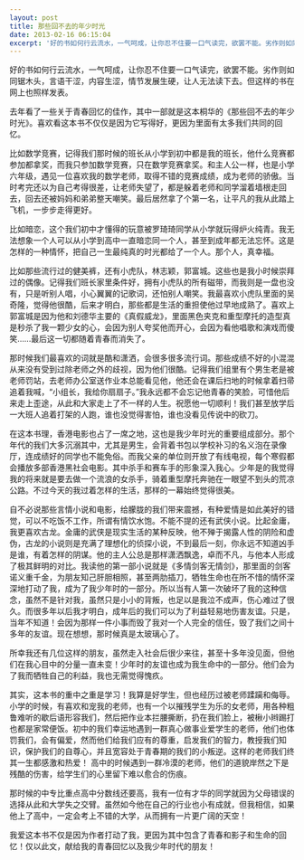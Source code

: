 ```yaml
---
layout: post
title: 那些回不去的年少时光
date: 2013-02-16 06:15:04
excerpt: '好的书如何行云流水，一气呵成，让你忍不住要一口气读完，欲罢不能。劣作则如同锯木头，言语干涩，内容生涩，情节发展生硬，让人无法读下去。但这样的书在网上也照样发表。'
---
```




好的书如何行云流水，一气呵成，让你忍不住要一口气读完，欲罢不能。劣作则如同锯木头，言语干涩，内容生涩，情节发展生硬，让人无法读下去。但这样的书在网上也照样发表。


去年看了一些关于青春回忆的佳作，其中一部就是这本桐华的《那些回不去的年少时光》。喜欢看这本书不仅仅是因为它写得好，更因为里面有太多我们共同的回忆。


比如数学竞赛，记得我们那时候的班长从小学到初中都是我的班长，他什么竞赛都参加都拿奖，而我只参加数学竞赛，只在数学竞赛拿奖。和主人公一样，也是小学六年级，遇见一位喜欢我的数学老师，取得不错的竞赛成绩，成为老师的骄傲。当时考完还以为自己考得很差，让老师失望了，都是躲着老师和同学溜着墙根走回去，回去还被妈妈和弟弟整天嘲笑。最后居然拿了个第一名，让平凡的我从此踏上飞机，一步步走得更好。


比如暗恋，这个我们初中才懂得的玩意被罗琦琦同学从小学就玩得炉火纯青。我无法想象一个人可以从小学到高中一直暗恋同一个人，甚至到成年都无法忘怀。这是怎样的一种情怀，把自己一生最纯真的时光都给了一个人。那个人，真幸福。


比如那些流行过的健美裤，还有小虎队，林志颖，郭富城。这些也是我小时候崇拜过的偶像。记得我们班长家里条件好，拥有小虎队的所有磁带，而我则是一盘也没有，只是听别人唱，小心翼翼的记歌词，还怕别人嘲笑。我最喜欢小虎队里面的吴奇隆，觉得他很酷，后来才明白，那些都是生活的重担使他过早地成熟了。喜欢上郭富城是因为他和刘德华主要的《真假威龙》，里面黑色夹克和重型摩托的造型真是秒杀了我一颗少女的心，会因为别人夸奖他而开心，会因为看他唱歌和演戏而傻笑……最后这一切都随着青春而消失了。


那时候我们最喜欢的词就是酷和潇洒，会很多很多流行词。那些成绩不好的小混混从来没有受到过除老师之外的歧视，因为他们很酷。记得我们组里有个男生老是被老师罚站，去老师办公室送作业本总能看见他，他还会在课后扫地的时候拿着扫帚追着我喊，“小组长，我给你扇扇子。”我永远都不会忘记他青春的笑脸，可惜他后来走上歪途，从此和大家走上了不一样的人生。祝愿他一切顺利！我们甚至放学后一大班人追着打架的人跑，谁也没觉得害怕，谁也没看见传说中的砍刀。


在这本书理，香港电影也占了一席之地，这也是我少年时光的重要组成部分。那个年代的我们大多沉溺其中，尤其是男生，会背着书包以学校补习的名义泡在录像厅，连成绩好的同学也不能免俗。而我父亲的单位则开放了有线电视，每个寒假都会播放多部香港黑社会电影。其中杀手和赛车手的形象深入我心。少年是的我觉得我的将来就是要去做一个流浪的女杀手，骑着重型摩托奔驰在一眼望不到头的荒凉公路。不过今天的我过着怎样的生活，那样的一幕始终觉得很美。


自不必说那些言情小说和电影，给朦胧的我们带来震撼，有种爱情是如此美好的错觉，可以不吃饭不工作，所谓有情饮水饱。不能不提的还有武侠小说。比起金庸，我更喜欢古龙。金庸的武侠是现实生活的某种反映，他不殚于揭露人性的阴险和虚伪，古龙的小说则是充满了理想化的侦探小说，不到最后一刻，你永远不知道凶手是谁，有着怎样的阴谋。他的主人公总是那样潇洒飘逸，卓而不凡，与他本人形成了极其鲜明的对比。我读他的第一部小说就是《多情剑客无情剑》，那里面的剑客诺义重千金，为朋友知己肝胆相照，甚至两肋插刀，牺牲生命也在所不惜的情怀深深地打动了我，成为了我少年时的一部分。所以当有人第一次破坏了我的这种信念，虽然不是针对我，虽然只是小小的背叛，也足以是我泣不成声，伤心难过了很久。而很多年以后我才明白，成年后的我们可以为了利益轻易地伤害友谊。只是，当年不知道！会因为那样一件小事而毁了我对一个人完全的信任，毁了我们之间十多年的友谊。现在想想，那时候真是太玻璃心了。

所幸我还有几位这样的朋友，虽然走入社会后很少来往，甚至十多年没见面，但他们在我心目中的分量一直未变！少年时的友谊也成为我生命中的一部分。他们会为了我而牺牲自己的利益，我也无需觉得愧疚。


其实，这本书的重中之重是学习！我算是好学生，但也经历过被老师蹂躏和侮辱。小学的时候，有喜欢和宠我的老师，也有一个以摧残学生为乐的女老师，用各种粗鲁难听的歇后语形容我们，然后把作业本拦腰撕断，扔在我们脸上，被楸小辫踢打也都是家常便饭。初中的我们幸运地遇到一群真心做事业爱学生的老师，他们也体罚我们，会有偏爱，然而他们给我们应有的尊重，启发我们的智力，教授我们知识，保护我们的自尊心，并且宽容处于青春期的我们的小叛逆。这样的老师我们终其一生都感激和热爱！
高中的时候遇到一群冷漠的老师，他们的道貌岸然之下是残酷的伤害，给学生们的心里留下难以愈合的伤痕。

那时候的中专比重点高中分数线还要高，我有一位有才华的同学就因为父母错误的选择从此和大学失之交臂。虽然如今他在自己的行业也小有成就，但我相信，如果他上了高中，一定会考上不错的大学，从而拥有一片更广阔的天空！


我爱这本书不仅是因为作者打动了我，更因为其中包含了青春和影子和生命的回忆！仅以此文，献给我的青春回忆以及我少年时代的朋友！


